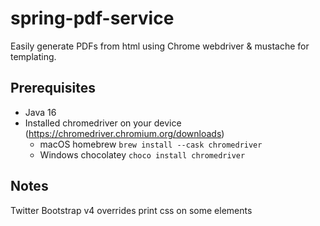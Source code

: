 # spring-pdf-service
Easily generate PDFs from html using Chrome webdriver & mustache for templating.

## Prerequisites
* Java 16
* Installed chromedriver on your device (https://chromedriver.chromium.org/downloads)
  * macOS homebrew `brew install --cask chromedriver` 
  * Windows chocolatey `choco install chromedriver` 

## Notes
Twitter Bootstrap v4 overrides print css on some elements
